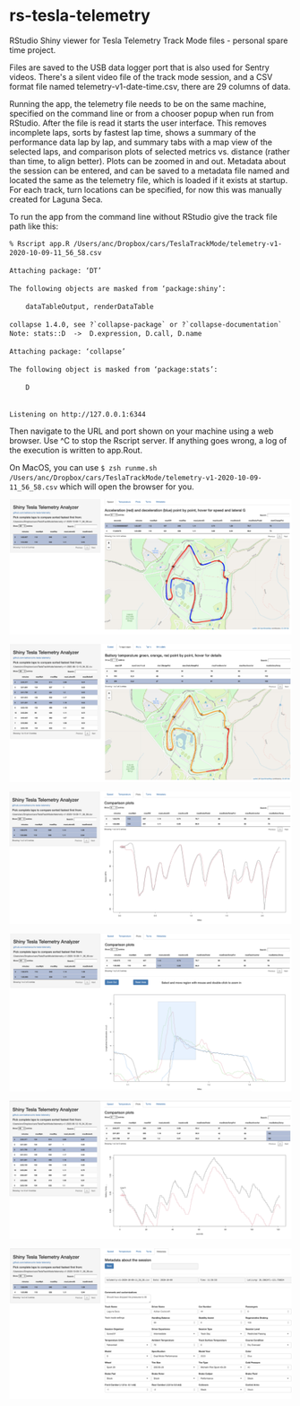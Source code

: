 # rs-tesla-telemetry
RStudio Shiny viewer for Tesla Telemetry Track Mode files - personal spare time project.

Files are saved to the USB data logger port that is also used for Sentry videos. There's a silent video file of the track mode session, and a CSV format file named telemetry-v1-date-time.csv, there are 29 columns of data.

Running the app, the telemetry file needs to be on the same machine, specified on the command line or from a chooser popup when run from RStudio. After the file is read it starts the user interface. This removes incomplete laps, sorts by fastest lap time, shows a summary of the performance data lap by lap, and summary tabs with a map view of the selected laps, and comparison plots of selected metrics vs. distance (rather than time, to align better). Plots can be zoomed in and out. Metadata about the session can be entered, and can be saved to a metadata file named and located the same as the telemetry file, which is loaded if it exists at startup. For each track, turn locations can be specified, for now this was manually created for Laguna Seca.

To run the app from the command line without RStudio give the track file path like this:
```
% Rscript app.R /Users/anc/Dropbox/cars/TeslaTrackMode/telemetry-v1-2020-10-09-11_56_58.csv

Attaching package: ‘DT’

The following objects are masked from ‘package:shiny’:

    dataTableOutput, renderDataTable

collapse 1.4.0, see ?`collapse-package` or ?`collapse-documentation`
Note: stats::D  ->  D.expression, D.call, D.name

Attaching package: ‘collapse’

The following object is masked from ‘package:stats’:

    D


Listening on http://127.0.0.1:6344
```
Then navigate to the URL and port shown on your machine using a web browser. Use ^C to stop the Rscript server.
If anything goes wrong, a log of the execution is written to app.Rout.

On MacOS, you can use `$ zsh runme.sh /Users/anc/Dropbox/cars/TeslaTrackMode/telemetry-v1-2020-10-09-11_56_58.csv` which will open the browser for you.

 
 ![Screenshot](screenshots/rs-tesla-telemetry-screenshot.png)
 
 ![Screenshot](screenshots/rs-tesla-telemetry-screenshot-temp.png)
 
 ![Screenshot](screenshots/rs-tesla-telemetry-distanceplot.png)
 
 ![Screenshot](screenshots/rs-tesla-telemetry-plotzoom.png)
 
 ![Screenshot](screenshots/rs-tesla-telemetry-screenshot-temp2.png)
 
 ![Screenshot](screenshots/rs-tesla-telemetry-metadata.png)
 
